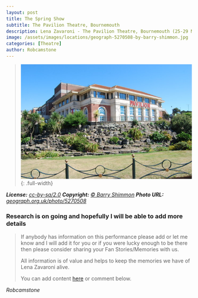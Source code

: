 ```yaml
---
layout: post
title: The Spring Show
subtitle: The Pavilion Theatre, Bournemouth
description: Lena Zavaroni - The Pavilion Theatre, Bournemouth (25-29 March 1975)
image: /assets/images/locations/geograph-5270508-by-barry-shimmon.jpg
categories: [Theatre]
author: Robcamstone
---
```


> ![](/assets/images/locations/geograph-5270508-by-barry-shimmon.jpg){: .full-width}

<cite>**License:** [cc-by-sa/2.0](http://creativecommons.org/licenses/by-sa/2.0) **Copyright:** [&copy; Barry Shimmon](https://www.geograph.org.uk/profile/20970) **Photo URL:** [geograph.org.uk/photo/5270508](https://www.geograph.org.uk/photo/5270508)</cite>

### Research is on going and hopefully I will be able to add more details
> If anybody has information on this performance please add or let me know and I will add it for you or if you were lucky enough to be there then please consider sharing your Fan Stories/Memories with us.
>
> All information is of value and helps to keep the memories we have of Lena Zavaroni alive.
>
> You can add content [here](https://github.com/FanzOfLenaZavaroni/fanzoflenazavaroni.github.io) or comment below.

<cite>Robcamstone</cite>

<style>
.dt-published {display: none;}
.post-meta:after {content: "25 - 29 March 1975, at 6.15 and 8.40pm";}
.height-adjust1 {width:auto; height:350px;}
.height-adjust2 {width:auto; height:307px;}
</style>

